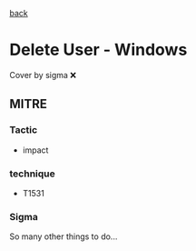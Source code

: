 [back](../index.md)
# Delete User - Windows
Cover by sigma :x: 

## MITRE
### Tactic
  - impact

### technique
  - T1531

### Sigma

 So many other things to do...